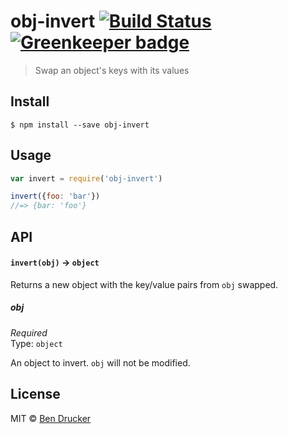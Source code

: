 # obj-invert [![Build Status](https://travis-ci.org/bendrucker/obj-invert.svg?branch=master)](https://travis-ci.org/bendrucker/obj-invert) [![Greenkeeper badge](https://badges.greenkeeper.io/bendrucker/obj-invert.svg)](https://greenkeeper.io/)

> Swap an object's keys with its values


## Install

```
$ npm install --save obj-invert
```


## Usage

```js
var invert = require('obj-invert')

invert({foo: 'bar'})
//=> {bar: 'foo'}
```

## API

#### `invert(obj)` -> `object`

Returns a new object with the key/value pairs from `obj` swapped.

##### obj

*Required*  
Type: `object`

An object to invert. `obj` will not be modified.


## License

MIT © [Ben Drucker](http://bendrucker.me)

